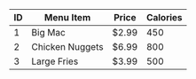 | ID | Menu Item | Price | Calories |
|---|---|---|---|
| 1 | Big Mac | $2.99 | 450 |
| 2 | Chicken Nuggets | $6.99 | 800 |
| 3 | Large Fries | $3.99 | 500 |
